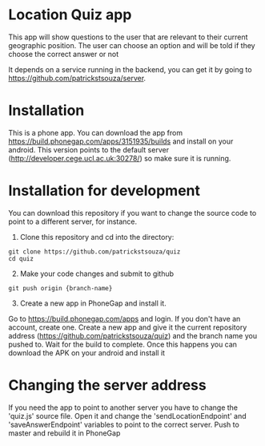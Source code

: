 # Location Quiz app

This app will show questions to the user that are relevant to their current geographic position.
The user can choose an option and will be told if they choose the correct answer or not

It depends on a service running in the backend, you can get it by going to https://github.com/patrickstsouza/server.

# Installation

This is a phone app. You can download the app from https://build.phonegap.com/apps/3151935/builds and install on your android.
This version points to the default server (http://developer.cege.ucl.ac.uk:30278/) so make sure it is running.

# Installation for development

You can download this repository if you want to change the source code to point to a different server, for instance.

1. Clone this repository and cd into the directory:
```
git clone https://github.com/patrickstsouza/quiz
cd quiz
```

2. Make your code changes and submit to github
```
git push origin {branch-name}
```

3. Create a new app in PhoneGap and install it.

Go to https://build.phonegap.com/apps and login. If you don't have an account, create one.
Create a new app and give it the current repository address (https://github.com/patrickstsouza/quiz) and the branch name you pushed to.
Wait for the build to complete. Once this happens you can download the APK on your android and install it

# Changing the server address

If you need the app to point to another server you have to change the 'quiz.js' source file.
Open it and change the 'sendLocationEndpoint' and 'saveAnswerEndpoint' variables to point to the correct server.
Push to master and rebuild it in PhoneGap